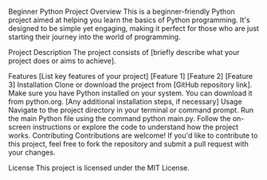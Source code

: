 Beginner Python Project
Overview
This is a beginner-friendly Python project aimed at helping you learn the basics of Python programming. It's designed to be simple yet engaging, making it perfect for those who are just starting their journey into the world of programming.

Project Description
The project consists of [briefly describe what your project does or aims to achieve].

Features
[List key features of your project]
[Feature 1]
[Feature 2]
[Feature 3]
Installation
Clone or download the project from [GitHub repository link].
Make sure you have Python installed on your system. You can download it from python.org.
[Any additional installation steps, if necessary]
Usage
Navigate to the project directory in your terminal or command prompt.
Run the main Python file using the command python main.py.
Follow the on-screen instructions or explore the code to understand how the project works.
Contributing
Contributions are welcome! If you'd like to contribute to this project, feel free to fork the repository and submit a pull request with your changes.

License
This project is licensed under the MIT License.
